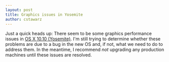 ```yaml
---
layout: post
title: Graphics issues in Yosemite
author: cstawarz
---
```


Just a quick heads up:  There seem to be some graphics performance issues in [OS X 10.10 (Yosemite)](http://en.wikipedia.org/wiki/OS_X_Yosemite).  I'm still trying to determine whether these problems are due to a bug in the new OS and, if not, what we need to do to address them.  In the meantime, I recommend *not* upgrading any production machines until these issues are resolved.
